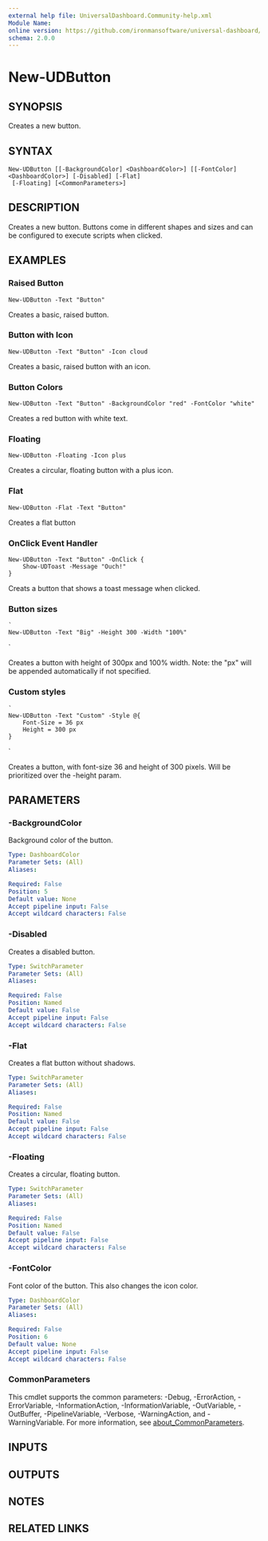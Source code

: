 ```yaml
---
external help file: UniversalDashboard.Community-help.xml
Module Name:
online version: https://github.com/ironmansoftware/universal-dashboard/blob/master/src/UniversalDashboard/Help/New-UDButton.md
schema: 2.0.0
---
```


# New-UDButton

## SYNOPSIS
Creates a new button.

## SYNTAX

```
New-UDButton [[-BackgroundColor] <DashboardColor>] [[-FontColor] <DashboardColor>] [-Disabled] [-Flat]
 [-Floating] [<CommonParameters>]
```

## DESCRIPTION
Creates a new button.
Buttons come in different shapes and sizes and can be configured to execute scripts when clicked.

## EXAMPLES

### Raised Button
```
New-UDButton -Text "Button"
```

Creates a basic, raised button.

### Button with Icon
```
New-UDButton -Text "Button" -Icon cloud
```

Creates a basic, raised button with an icon.

### Button Colors
```
New-UDButton -Text "Button" -BackgroundColor "red" -FontColor "white"
```

Creates a red button with white text.

### Floating
```
New-UDButton -Floating -Icon plus
```

Creates a circular, floating button with a plus icon.

### Flat
```
New-UDButton -Flat -Text "Button"
```

Creates a flat button

### OnClick Event Handler
```
New-UDButton -Text "Button" -OnClick {
    Show-UDToast -Message "Ouch!"
}
```

Creats a button that shows a toast message when clicked.

### Button sizes
```
`
New-UDButton -Text "Big" -Height 300 -Width "100%"
```

\`

Creates a button with height of 300px and 100% width. 
Note: the "px" will be appended automatically if not specified.

### Custom styles
```
`
New-UDButton -Text "Custom" -Style @{
    Font-Size = 36 px
    Height = 300 px
}
```

\`

Creates a button, with font-size 36 and height of 300 pixels.
Will be prioritized over the -height param.

## PARAMETERS

### -BackgroundColor
Background color of the button.

```yaml
Type: DashboardColor
Parameter Sets: (All)
Aliases:

Required: False
Position: 5
Default value: None
Accept pipeline input: False
Accept wildcard characters: False
```

### -Disabled
Creates a disabled button.

```yaml
Type: SwitchParameter
Parameter Sets: (All)
Aliases:

Required: False
Position: Named
Default value: False
Accept pipeline input: False
Accept wildcard characters: False
```

### -Flat
Creates a flat button without shadows.

```yaml
Type: SwitchParameter
Parameter Sets: (All)
Aliases:

Required: False
Position: Named
Default value: False
Accept pipeline input: False
Accept wildcard characters: False
```

### -Floating
Creates a circular, floating button.

```yaml
Type: SwitchParameter
Parameter Sets: (All)
Aliases:

Required: False
Position: Named
Default value: False
Accept pipeline input: False
Accept wildcard characters: False
```

### -FontColor
Font color of the button.
This also changes the icon color.

```yaml
Type: DashboardColor
Parameter Sets: (All)
Aliases:

Required: False
Position: 6
Default value: None
Accept pipeline input: False
Accept wildcard characters: False
```

### CommonParameters
This cmdlet supports the common parameters: -Debug, -ErrorAction, -ErrorVariable, -InformationAction, -InformationVariable, -OutVariable, -OutBuffer, -PipelineVariable, -Verbose, -WarningAction, and -WarningVariable. For more information, see [about_CommonParameters](http://go.microsoft.com/fwlink/?LinkID=113216).

## INPUTS

## OUTPUTS

## NOTES

## RELATED LINKS
